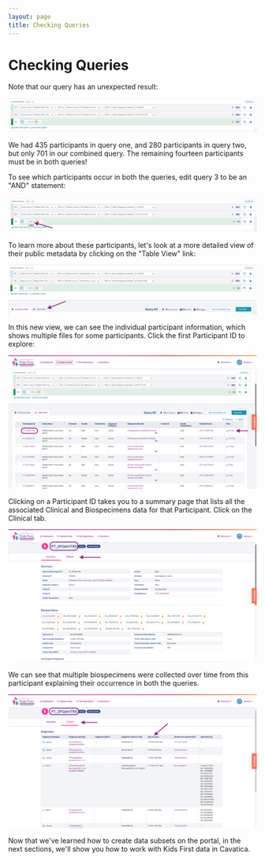 ```yaml
---
layout: page
title: Checking Queries
---
```


Checking Queries
================

Note that our query has an unexpected result:

![Query 3](../images-kf/KidsFirstPortal_32.png "Query 3")

We had 435 participants in query one, and 280 participants in query two,
but only 701 in our combined query. The remaining fourteen participants must be in
both queries!

To see which participants occur in both the queries, edit query 3 to be an "AND"
statement:

![Query 3 AND](../images-kf/KidsFirstPortal_35.png "Query 3 'AND'")

To learn more about these participants, let's look at a more detailed
view of their public metadata by clicking on the "Table View" link:

![Change to Table View](../images-kf/KidsFirstPortal_34.png "Change to Table View")

In this new view, we can see the individual participant information, which shows multiple files for some participants. Click the first Participant ID to explore:

![Table View](../images-kf/KidsFirstPortal_37.png "Table View")

Clicking on a Participant ID takes you to a summary page that lists all the associated
Clinical and Biospecimens data for that Participant. Click on the Clinical tab.

![Clinical Tab](../images-kf/KidsFirstPortal_36.png "Clinical Tab")

We can see that multiple biospecimens were collected over time from this participant
explaining their occurrence in both the queries.

![Multiple Biospecimens Collections](../images-kf/KidsFirstPortal_38.png "Multiple Biospecimens Collections")

Now that we've learned how to create data subsets on the portal, in the next sections, we'll show you how to work with Kids First data in Cavatica.
